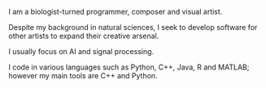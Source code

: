 I am a biologist-turned programmer, composer and visual artist. 

Despite my background in natural sciences, I seek to develop software for other artists to expand their creative arsenal.

I usually focus on AI and signal processing. 

I code in various languages such as Python, C++, Java, R and MATLAB; however my main tools are C++ and Python. 


